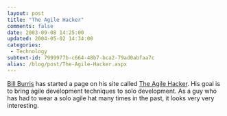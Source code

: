 ```yaml
---
layout: post
title: "The Agile Hacker"
comments: false
date: 2003-09-08 14:25:00
updated: 2004-05-02 14:34:00
categories:
 - Technology
subtext-id: 7999977b-c664-48b7-bca2-79ad0abfaa7c
alias: /blog/post/The-Agile-Hacker.aspx
---
```



[Bill Burris](http://www.componentsnotebook.com/default.aspx) has started a page on his site called [The Agile Hacker](http://www.componentsnotebook.com/agilehacker/default.aspx). His goal is to bring agile development techniques to solo development. As a guy who has had to wear a solo agile hat many times in the past, it looks very very interesting.
